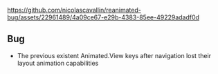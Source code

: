 

https://github.com/nicolascavallin/reanimated-bug/assets/22961489/4a09ce67-e29b-4383-85ee-49229adadf0d


## Bug

- The previous existent Animated.View keys after navigation lost their layout animation capabilities

